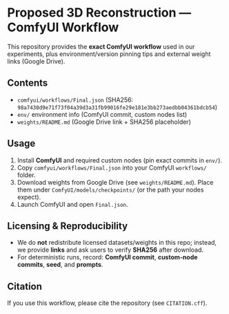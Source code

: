 
# Proposed 3D Reconstruction — **ComfyUI Workflow**

This repository provides the **exact ComfyUI workflow** used in our experiments, plus environment/version pinning tips and external weight links (Google Drive).

## Contents
- `comfyui/workflows/Final.json` (SHA256: `98a7430d9e71f73f04a39d3a31fb99016fe29e181e3bb273aedbb04361bdcb54`)
- `env/` environment info (ComfyUI commit, custom nodes list)
- `weights/README.md` (Google Drive link + SHA256 placeholder)

## Usage
1. Install **ComfyUI** and required custom nodes (pin exact commits in `env/`).
2. Copy `comfyui/workflows/Final.json` into your ComfyUI `workflows/` folder.
3. Download weights from Google Drive (see `weights/README.md`). Place them under `ComfyUI/models/checkpoints/` (or the path your nodes expect).
4. Launch ComfyUI and open `Final.json`.

## Licensing & Reproducibility
- We do **not** redistribute licensed datasets/weights in this repo; instead, we provide **links** and ask users to verify **SHA256** after download.
- For deterministic runs, record: **ComfyUI commit**, **custom-node commits**, **seed**, and **prompts**.

##  Citation
If you use this workflow, please cite the repository (see `CITATION.cff`).
